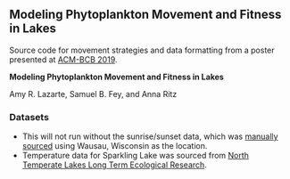 ## Modeling Phytoplankton Movement and Fitness in Lakes

Source code for movement strategies and data formatting from a poster presented at [ACM-BCB 2019](https://doi.org/10.1145/3307339.3343236).

**Modeling Phytoplankton Movement and Fitness in Lakes**

Amy R. Lazarte, Samuel B. Fey, and Anna Ritz

### Datasets
- This will not run without the sunrise/sunset data, which was [manually sourced](https://aa.usno.navy.mil/index.php) using Wausau, Wisconsin as the location. 
- Temperature data for Sparkling Lake was sourced from [North Temperate Lakes Long Term Ecological Research](https://lter.limnology.wisc.edu/).
